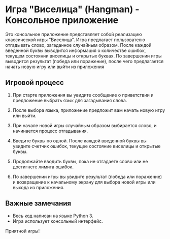 # Игра "Виселица" (Hangman) - Консольное приложение

Это консольное приложение представляет собой реализацию классической игры "Виселица". Игра предлагает пользователю отгадывать слово, загаданное случайным образом. После каждой введенной буквы выводится информация о количестве ошибок, текущем состоянии виселицы и открытых буквах. По завершении игры выводится результат (победа или поражение), после чего предлагается начать новую игру или выйти из приложения


## Игровой процесс

1. При старте приложения вы увидите сообщение о приветствии и предложение выбрать язык для загадывания слова.

2. После выбора языка, приложение предложит вам начать новую игру или выйти.

3. При начале новой игры случайным образом выбирается слово, и начинается процесс отгадывания.

4. Введите буквы по одной. После каждой введенной буквы вы увидите счетчик ошибок, текущее состояние виселицы и открытые буквы.

5. Продолжайте вводить буквы, пока не отгадаете слово или не достигнете лимита ошибок.

6. По завершении игры вы увидите результат (победа или поражение) и возвращение к начальному экрану для выбора новой игры или выхода из приложения.



## Важные замечания

- Весь код написан на языке Python 3.
- Игра использует консольный интерфейс.

Приятной игры!
